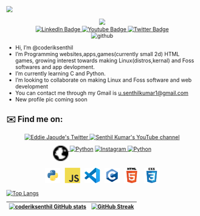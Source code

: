 <a href="https://senthilkumar.netlify.app/" target="_blank"><img src="https://github.com/coderiksenthil/coderiksenthil/assets/66522620/16874fb4-5b1e-4db6-98c8-fa57de233a61"/></a>
<div id="header" align="center">
  <!--<img src="https://media.giphy.com/media/M9gbBd9nbDrOTu1Mqx/giphy.gif" width="100"/>-->
  <a href="senthilkumar.netlify.app" target="_blank">
  <img src="https://media.giphy.com/media/M9gbBd9nbDrOTu1Mqx/giphy.gif" width="100"/>
</a>

</div>

<div id="badges" align="center">

   <a href="[your-linkedin-URL](https://www.linkedin.com/in/senthil-kumar-89b0a125b/)">
    <img src="https://img.shields.io/badge/LinkedIn-blue?style=for-the-badge&logo=linkedin&logoColor=white" alt="LinkedIn Badge"/>
  </a>
  <a href="[your-youtube-URL](https://www.youtube.com/channel/UCfoGjO2jxcPgBR1VMVkdYvQ)">
    <img src="https://img.shields.io/badge/YouTube-red?style=for-the-badge&logo=youtube&logoColor=white" alt="Youtube Badge"/>
  </a>
  <a href="[your-twitter-URL](https://twitter.com/CoderikSenthil)">
    <img src="https://img.shields.io/badge/Twitter-blue?style=for-the-badge&logo=twitter&logoColor=white" alt="Twitter Badge"/>
  </a>
  
</div>
<div align = "center">
<img src="https://komarev.com/ghpvc/?username=coderiksenthil&style=flat-square&color=blue" alt = "github">
 </div>
 
- Hi, I’m @coderiksenthil
- I’m Programming websites,apps,games(currently small 2d) HTML games, growing interest towards making Linux(distros,kernal) and Foss softwares and app devlopment.
- I’m currently learning C and Python.
- I’m looking to collaborate on making Linux and Foss software and web development
- You can contact me through my Gmail is u.senthilkumar1@gmail.com
- New profile pic coming soon

<!--[![coderik-sk-senthil GitHub stats](https://github-readme-stats.vercel.app/api/top-langs?username=coderik-sk-senthil&hide=html,scss,stylus,blade,jupyter%20notebook,python,css,shell,batchfile,dockerfile,typescript&theme=algolia&show_icons=true)](https://github.com/coderik-sk-senthil)-->
<!---
coderik-sk-senthil/coderik-sk-senthil is a ✨ special ✨ repository because its `README.md` (this file) appears on your GitHub profile.
You can click the Preview link to take a look at your changes.
--->

## ✉️ Find me on:

<p align="center">
  <a href="http://twitter.com/eddiejaoude">
    <img src="https://img.shields.io/badge/follow-%40coderiksenthil%2030+-1DA1F2?label=Twitter&logo=twitter&style=for-the-badge&color=blue" alt="Eddie Jaoude's Twitter"/>
  </a>
  <a href="https://www.youtube.com/channel/UCfoGjO2jxcPgBR1VMVkdYvQ">
    <img src="https://img.shields.io/youtube/channel/subscribers/UCfoGjO2jxcPgBR1VMVkdYvQ?style=for-the-badge&logo=youtube&label=Youtube&color=blue" alt="Senthil Kumar's YouTube channel"/>
  </a>
</p>

<p align="center">
 <a href="https://senthilkumar.netlify.app/" target="_blank" rel="noopener noreferrer"> <img src="https://raw.githubusercontent.com/iconic/open-iconic/master/svg/globe.svg" alt="Python" height="40" style="vertical-align:top; margin:px;"> </a>
  <a href="https://www.linkedin.com/in/senthil-kumar-89b0a125b/" target="_blank" rel="noopener noreferrer"> <img src="https://cdn.jsdelivr.net/npm/simple-icons@v3/icons/linkedin.svg" alt="Python" height="40" style="vertical-align:top; margin:0px"></a>
 <a href="https://www.instagram.com/coderiksenthil/" target="_blank" rel="noopener noreferrer">
  <img src="https://cdn.jsdelivr.net/npm/simple-icons@v3/icons/instagram.svg" alt="Instagram" height="40" style="vertical-align:top; margin:0px">
</a>
  <a href="mailto:u.senthilkumar1@gmail.com"> <img src="https://cdn.jsdelivr.net/npm/simple-icons@v3/icons/gmail.svg" alt="Python" height="40" style="vertical-align:top; margin:0px"></a>
</p>

<p align="center">
<img src="https://raw.githubusercontent.com/github/explore/80688e429a7d4ef2fca1e82350fe8e3517d3494d/topics/python/python.png" alt="Python" height="40" style="vertical-align:top; margin:4px">
<img src="https://raw.githubusercontent.com/github/explore/80688e429a7d4ef2fca1e82350fe8e3517d3494d/topics/javascript/javascript.png" alt="Javascript" height="40" style="vertical-align:top; margin:4px">
<img src="https://raw.githubusercontent.com/github/explore/80688e429a7d4ef2fca1e82350fe8e3517d3494d/topics/visual-studio-code/visual-studio-code.png" alt="VS Code" height="40" style="vertical-align:top; margin:4px">
  <img src="https://raw.githubusercontent.com/github/explore/80688e429a7d4ef2fca1e82350fe8e3517d3494d/topics/c/c.png" alt="VS Code" height="40" style="vertical-align:top; margin:4px">
   <img src="https://raw.githubusercontent.com/github/explore/80688e429a7d4ef2fca1e82350fe8e3517d3494d/topics/html/html.png" alt="VS Code" height="40" style="vertical-align:top; margin:4px">
   <img src="https://raw.githubusercontent.com/github/explore/80688e429a7d4ef2fca1e82350fe8e3517d3494d/topics/css/css.png" alt="VS Code" height="40" style="vertical-align:top; margin:4px">
</p>

[![Top Langs](https://github-readme-stats.vercel.app/api/top-langs/?username=coderiksenthil&layout=compact&theme=dark)](https://github.com/coderiksenthil/github-readme-stats)

| [![coderiksenthil GitHub stats](https://github-readme-stats.vercel.app/api?username=coderiksenthil&show_icons=true&theme=tokyonight)](https://github.com/coderiksenthil/github-readme-stats) | [![GitHub Streak](https://streak-stats.demolab.com?user=coderiksenthil&theme=tokyonight)](https://git.io/streak-stats) |
| :--- | ---: |
